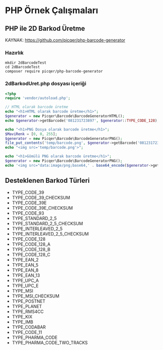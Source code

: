 # PHP Örnek Çalışmaları

## PHP ile 2D Barkod Üretme

KAYNAK: https://github.com/picqer/php-barcode-generator

### Hazırlık
```
mkdir 2dBarcodeTest
cd 2dBarcodeTest
composer require picqer/php-barcode-generator
```

### 2dBarkodUret.php dosyası içeriği
```PHP
<?php
require 'vendor/autoload.php';

// HTML olarak barcode üretme
echo "<h1>HTML olarak barcode üretme</h1>";
$generator = new Picqer\Barcode\BarcodeGeneratorHTML();
echo $generator->getBarcode('081231723897', $generator::TYPE_CODE_128);

echo "<h1>PNG Dosya olarak barcode üretme</h1>";
$MaviRenk = [0, 0, 255];
$generator = new Picqer\Barcode\BarcodeGeneratorPNG();
file_put_contents('temp/barcode.png', $generator->getBarcode('081231723897', $generator::TYPE_CODE_128, 3, 50, $MaviRenk));
echo "<img src='temp/barcode.png'>";

echo "<h1>Gömülü PNG olarak barcode üretme</h1>";
$generator = new Picqer\Barcode\BarcodeGeneratorPNG();
echo '<img src="data:image/png;base64,' . base64_encode($generator->getBarcode('081231723897', $generator::TYPE_CODE_39, 3, 100)) . '">';


```

## Desteklenen Barkod Türleri
- TYPE_CODE_39
- TYPE_CODE_39_CHECKSUM
- TYPE_CODE_39E
- TYPE_CODE_39E_CHECKSUM
- TYPE_CODE_93
- TYPE_STANDARD_2_5
- TYPE_STANDARD_2_5_CHECKSUM
- TYPE_INTERLEAVED_2_5
- TYPE_INTERLEAVED_2_5_CHECKSUM
- TYPE_CODE_128
- TYPE_CODE_128_A
- TYPE_CODE_128_B
- TYPE_CODE_128_C
- TYPE_EAN_2
- TYPE_EAN_5
- TYPE_EAN_8
- TYPE_EAN_13
- TYPE_UPC_A
- TYPE_UPC_E
- TYPE_MSI
- TYPE_MSI_CHECKSUM
- TYPE_POSTNET
- TYPE_PLANET
- TYPE_RMS4CC
- TYPE_KIX
- TYPE_IMB
- TYPE_CODABAR
- TYPE_CODE_11
- TYPE_PHARMA_CODE
- TYPE_PHARMA_CODE_TWO_TRACKS
